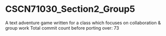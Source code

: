 # CSCN71030_Section2_Group5
A text adventure game written for a class which focuses on collaboration &amp; group work
Total commit count before porting over: 73
